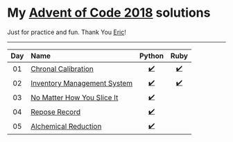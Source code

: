 # My [Advent of Code 2018](http://adventofcode.com/2018) solutions

Just for practice and fun. Thank You [Eric](http://was.tl/)!

---

| Day   | Name                                 | Python                     | Ruby                       |
| :---: | :----------------------------------- | :------------------------: | :------------------------: |
| 01    | [Chronal Calibration][day01]         | [:heavy_check_mark:][py01] | [:heavy_check_mark:][rb01] |
| 02    | [Inventory Management System][day02] | [:heavy_check_mark:][py02] | [:heavy_check_mark:][rb02] |
| 03    | [No Matter How You Slice It][day03]  | [:heavy_check_mark:][py03] |                            |
| 04    | [Repose Record][day04]               | [:heavy_check_mark:][py04] |                            |
| 05    | [Alchemical Reduction][day05]        | [:heavy_check_mark:][py05] |                            |

[py01]: ./01/solution.py
[py02]: ./02/solution.py
[py03]: ./03/solution.py
[py04]: ./04/solution.py
[py05]: ./05/solution.py

[rb01]: ./01/solution.rb
[rb02]: ./02/solution.rb

[day01]: https://adventofcode.com/2018/day/1
[day02]: https://adventofcode.com/2018/day/2
[day03]: https://adventofcode.com/2018/day/3
[day04]: https://adventofcode.com/2018/day/4
[day05]: https://adventofcode.com/2018/day/5
[day06]: https://adventofcode.com/2018/day/6
[day07]: https://adventofcode.com/2018/day/7
[day08]: https://adventofcode.com/2018/day/8
[day09]: https://adventofcode.com/2018/day/9
[day10]: https://adventofcode.com/2018/day/10
[day11]: https://adventofcode.com/2018/day/11
[day12]: https://adventofcode.com/2018/day/12
[day13]: https://adventofcode.com/2018/day/13
[day14]: https://adventofcode.com/2018/day/14
[day15]: https://adventofcode.com/2018/day/15
[day16]: https://adventofcode.com/2018/day/16
[day17]: https://adventofcode.com/2018/day/17
[day18]: https://adventofcode.com/2018/day/18
[day19]: https://adventofcode.com/2018/day/19
[day20]: https://adventofcode.com/2018/day/20
[day21]: https://adventofcode.com/2018/day/21
[day22]: https://adventofcode.com/2018/day/22
[day23]: https://adventofcode.com/2018/day/23
[day24]: https://adventofcode.com/2018/day/24
[day25]: https://adventofcode.com/2018/day/25
